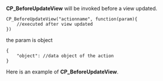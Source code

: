 __CP\_BeforeUpdateView__ will be invoked before a view updated.

	CP_BeforeUpdateView("actionname", function(param){
		//executed after view updated
	})

the param is object
	
	{
		"object": //data object of the action
	}

Here is an example of __CP\_BeforeUpdateView__. 